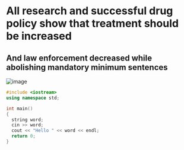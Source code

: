 # All research and successful drug policy show that treatment should be increased 
## And law enforcement decreased while abolishing mandatory minimum sentences
![image](https://github.com/collinbear333/skills-communicate-using-markdown/assets/70230157/fb8caaf4-9b50-4433-9152-00454a23fd6d)
``` c++
#include <iostream>
using namespace std;

int main()
{
  string word;
  cin >> word;
  cout << "Hello " << word << endl;
  return 0;
}
```

